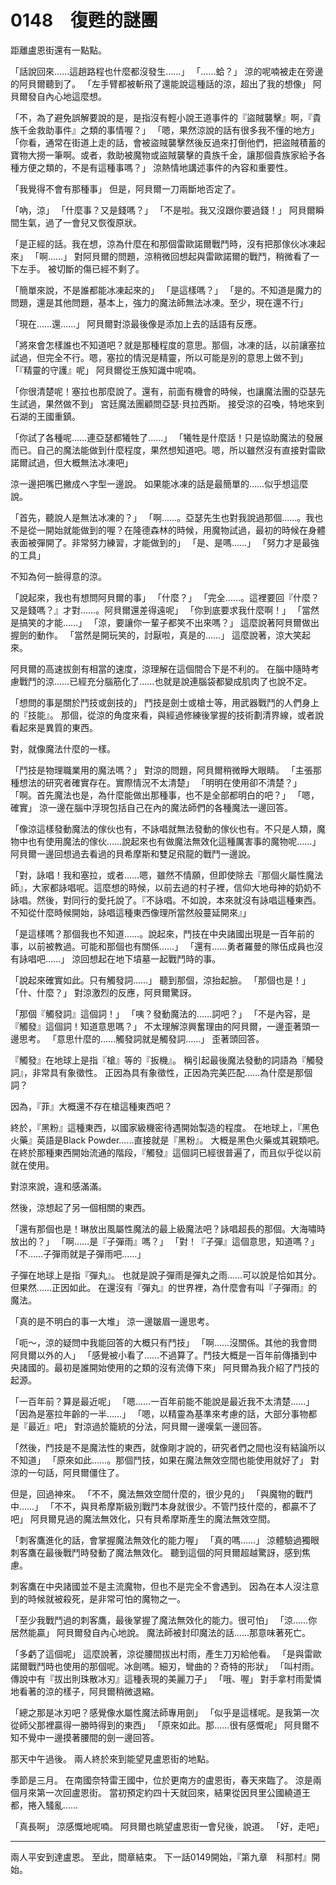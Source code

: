 # 0148　復甦的謎團

距離盧恩街還有一點點。

「話說回來……這趟路程也什麼都沒發生……」
「……蛤？」
涼的呢喃被走在旁邊的阿貝爾聽到了。
「左手臂都被斬飛了還能說這種話的涼，超出了我的想像」
阿貝爾發自內心地這麼想。

「不，為了避免誤解要說的是，是指沒有輕小說王道事件的『盜賊襲擊』啊，『貴族千金救助事件』之類的事情喔？」
「嗯，果然涼說的話有很多我不懂的地方」
「你看，通常在街道上走的話，會被盜賊襲擊然後反過來打倒他們，把盜賊積蓄的寶物大撈一筆啊。或者，救助被魔物或盜賊襲擊的貴族千金，讓那個貴族家給予各種方便之類的，不是有這種事嗎？」
涼熱情地講述事件的內容和重要性。

「我覺得不會有那種事」
但是，阿貝爾一刀兩斷地否定了。

「吶，涼」
「什麼事？又是錢嗎？」
「不是啦。我又沒跟你要過錢！」
阿貝爾瞬間生氣，過了一會兒又恢復原狀。

「是正經的話。我在想，涼為什麼在和那個雷歐諾爾戰鬥時，沒有把那傢伙冰凍起來」
「啊……」
對阿貝爾的問題，涼稍微回想起與雷歐諾爾的戰鬥，稍微看了一下左手。
被切斷的傷已經不剩了。

「簡單來說，不是誰都能冰凍起來的」
「是這樣嗎？」
「是的。不知道是魔力的問題，還是其他問題，基本上，強力的魔法師無法冰凍。至少，現在還不行」

「現在……還……」
阿貝爾對涼最後像是添加上去的話語有反應。

「將來會怎樣誰也不知道吧？就是那種程度的意思。那個，冰凍的話，以前讓塞拉試過，但完全不行。嗯，塞拉的情況是精靈，所以可能是別的意思上做不到」
「『精靈的守護』呢」
阿貝爾從王族知識中呢喃。

「你很清楚呢！塞拉也那麼說了。還有，前面有機會的時候，也讓魔法團的亞瑟先生試過，果然做不到」
宮廷魔法團顧問亞瑟·貝拉西斯。
接受涼的召喚，特地來到石湖的王國重鎮。

「你試了各種呢……連亞瑟都犧牲了……」
「犧牲是什麼話！只是協助魔法的發展而已。自己的魔法能做到什麼程度，果然想知道吧。嗯，所以雖然沒有直接對雷歐諾爾試過，但大概無法冰凍吧」

涼一邊把嘴巴撇成へ字型一邊說。
如果能冰凍的話是最簡單的……似乎想這麼說。

「首先，聽說人是無法冰凍的？」
「啊……。亞瑟先生也對我說過那個……。我也不是從一開始就能做到的喔？在隆德森林的時候，用魔物試過，最初的時候在身體表面被彈開了。非常努力練習，才能做到的」
「是、是嗎……」
「努力才是最強的工具」

不知為何一臉得意的涼。

「說起來，我也有想問阿貝爾的事」
「什麼？」
「完全……。這裡要回『什麼？又是錢嗎？』才對……。阿貝爾還差得遠呢」
「你到底要求我什麼啊！」
「當然是搞笑的才能……」
「涼，要讓你一輩子都笑不出來嗎？」
這麼說著阿貝爾做出握劍的動作。
「當然是開玩笑的，討厭啦，真是的……」
這麼說著，涼大笑起來。

阿貝爾的高速拔劍有相當的速度，涼理解在這個間合下是不利的。
在腦中隨時考慮戰鬥的涼……已經充分腦筋化了……也就是說連腦袋都變成肌肉了也說不定。

「想問的事是關於鬥技或劍技的」
鬥技是劍士或槍士等，用武器戰鬥的人們身上的『技能』。
那個，從涼的角度來看，與經過修練後掌握的技術劃清界線，或者說看起來是異質的東西。

對，就像魔法什麼的一樣。

「鬥技是物理職業用的魔法嗎？」
對涼的問題，阿貝爾稍微睜大眼睛。
「主張那種想法的研究者確實存在。實際情況不太清楚」
「明明在使用卻不清楚？」
「啊。首先魔法也是，為什麼能做出那種事，也不是全部都明白的吧？」
「嗯，確實」
涼一邊在腦中浮現包括自己在內的魔法師們的各種魔法一邊回答。

「像涼這樣發動魔法的傢伙也有，不詠唱就無法發動的傢伙也有。不只是人類，魔物中也有使用魔法的傢伙……說起來也有做魔法無效化這種厲害事的魔物呢……」
阿貝爾一邊回想過去看過的貝希摩斯和雙足飛龍的戰鬥一邊說。

「對，詠唱！我和塞拉，或者……嗯，雖然不情願，但即使除去『那個火屬性魔法師』，大家都詠唱呢。這麼想的時候，以前去過的村子裡，信仰大地母神的奶奶不詠唱。然後，對同行的愛托說了。『不詠唱。不如說，本來就沒有詠唱這種東西。不知從什麼時候開始，詠唱這種東西像理所當然般蔓延開來』」

「是這樣嗎？那個我也不知道……。說起來，鬥技在中央諸國出現是一百年前的事，以前被教過。可能和那個也有關係……」
「還有……勇者羅曼的隊伍成員也沒有詠唱吧……」
涼回想起在地下墳墓一起戰鬥時的事。

「說起來確實如此。只有觸發詞……」
聽到那個，涼抬起臉。
「那個也是！」
「什、什麼？」
對涼激烈的反應，阿貝爾驚訝。

「那個『觸發詞』這個詞！」
「咦？發動魔法的……詞吧？」
「不是內容，是『觸發』這個詞！知道意思嗎？」
不太理解涼興奮理由的阿貝爾，一邊歪著頭一邊思考。
「意思什麼的……觸發詞就是觸發詞……」
歪著頭回答。

『觸發』在地球上是指『槍』等的『扳機』。
稱引起最後魔法發動的詞語為『觸發詞』，非常具有象徵性。
正因為具有象徵性，正因為完美匹配……為什麼是那個詞？

因為，『菲』大概還不存在槍這種東西吧？

終於，『黑粉』這種東西，以國家級機密待遇開始製造的程度。
在地球上，『黑色火藥』英語是Black Powder……直接就是『黑粉』。
大概是黑色火藥或其親類吧。
在終於那種東西開始流通的階段，『觸發』這個詞已經很普遍了，而且似乎從以前就在使用。

對涼來說，違和感滿滿。

然後，涼想起了另一個相關的東西。

「還有那個也是！琳放出風屬性魔法的最上級魔法吧？詠唱超長的那個。大海嘯時放出的？」
「啊……是『子彈雨』嗎？」
「對！『子彈』這個意思，知道嗎？」
「不……子彈雨就是子彈雨吧……」

子彈在地球上是指『彈丸』。
也就是說子彈雨是彈丸之雨……可以說是恰如其分。
但果然……正因如此。
在還沒有『彈丸』的世界裡，為什麼會有叫『子彈雨』的魔法。

「真的是不明白的事一大堆」
涼一邊皺眉一邊思考。

「呃～，涼的疑問中我能回答的大概只有鬥技」
「啊……沒關係。其他的我會問阿貝爾以外的人」
「感覺被小看了……不過算了。鬥技大概是一百年前傳播到中央諸國的。最初是誰開始使用的之類的沒有流傳下來」
阿貝爾為我介紹了鬥技的起源。

「一百年前？算是最近呢」
「嗯……一百年前能不能說是最近我不太清楚……」
「因為是塞拉年齡的一半……」
「嗯，以精靈為基準來考慮的話，大部分事物都是『最近』吧」
對涼過於籠統的分法，阿貝爾一邊嘆氣一邊回答。

「然後，鬥技是不是魔法性的東西，就像剛才說的，研究者們之間也沒有結論所以不知道」
「原來如此……。那個鬥技，如果在魔法無效空間也能使用就好了」
對涼的一句話，阿貝爾僵住了。

但是，回過神來。
「不不，魔法無效空間什麼的，很少見的」
「與魔物的戰鬥中……」
「不不，與貝希摩斯級別戰鬥本身就很少。不管鬥技什麼的，都贏不了吧」
阿貝爾見過的魔法無效化，只有貝希摩斯產生的魔法無效空間。

「刺客鷹進化的話，會掌握魔法無效化的能力喔」
「真的嗎……」
涼體驗過獨眼刺客鷹在最後戰鬥時發動了魔法無效化。
聽到這個的阿貝爾超越驚訝，感到焦慮。

刺客鷹在中央諸國並不是主流魔物，但也不是完全不會遇到。
因為在本人沒注意到的時候就被殺死，是非常可怕的魔物之一。

「至少我戰鬥過的刺客鷹，最後掌握了魔法無效化的能力。很可怕」
「涼……你居然能贏」
阿貝爾發自內心地說。
魔法師被封印魔法的話……那意味著死亡。

「多虧了這個呢」
這麼說著，涼從腰間拔出村雨，產生刀刃給他看。
「是與雷歐諾爾戰鬥時也使用的那個呢。冰劍嗎。細刃，彎曲的？奇特的形狀」
「叫村雨。傳說中有『拔出則珠散冰刃』這種表現的美麗刀子」
「哦、喔」
對手拿村雨愛憐地看著的涼的樣子，阿貝爾稍微退縮。

「總之那是冰刃吧？感覺像水屬性魔法師專用劍」
「似乎是這樣呢。是我第一次從師父那裡贏得一勝時得到的東西」
「原來如此。那……很有感慨呢」
阿貝爾不知不覺中一邊摸著腰間的劍一邊回答。

那天中午過後。
兩人終於來到能望見盧恩街的地點。

季節是三月。
在南國奈特雷王國中，位於更南方的盧恩街，春天來臨了。
涼是兩個月來第一次回盧恩街。
當初預定約四十天就回來，結果從因貝里公國繞道王都，捲入騷亂……

「真長啊」
涼感慨地呢喃。
阿貝爾也眺望盧恩街一會兒後，說道。
「好，走吧」

---

兩人平安到達盧恩。
至此，間章結束。
下一話0149開始，『第九章　科那村』開始。